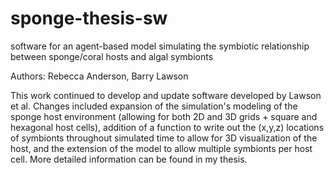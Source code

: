 # sponge-thesis-sw
software for an agent-based model simulating the symbiotic relationship between sponge/coral hosts and algal symbionts

Authors: Rebecca Anderson, Barry Lawson

This work continued to develop and update software developed by Lawson et al. Changes included expansion of the simulation's modeling of the sponge host environment (allowing for both 2D and 3D grids + square and hexagonal host cells), addition of a function to write out the (x,y,z) locations of symbionts throughout simulated time to allow for 3D visualization of the host, and the extension of the model to allow multiple symbionts per host cell. More detailed information can be found in my thesis.
